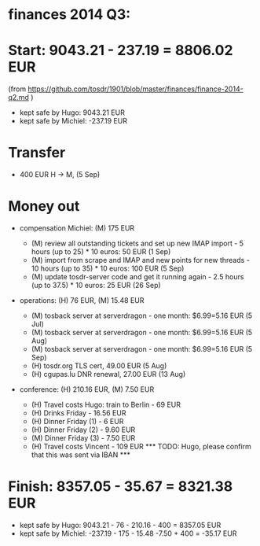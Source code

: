 # finances 2014 Q3:

# Start: 9043.21 - 237.19  = 8806.02 EUR
(from https://github.com/tosdr/1901/blob/master/finances/finance-2014-q2.md )

* kept safe by Hugo: 9043.21 EUR
* kept safe by Michiel: -237.19 EUR

# Transfer

* 400 EUR H -> M, (5 Sep)

# Money out

* compensation Michiel: (M) 175 EUR
    * (M) review all outstanding tickets and set up new IMAP import - 5 hours (up to 25) * 10 euros: 50 EUR (1 Sep)
    * (M) import from scrape and IMAP and new points for new threads - 10 hours (up to 35) * 10 euros: 100 EUR (5 Sep)
    * (M) update tosdr-server code and get it running again - 2.5 hours (up to 37.5) * 10 euros: 25 EUR (26 Sep)

* operations: (H) 76 EUR, (M) 15.48 EUR
    * (M) tosback server at serverdragon - one month: $6.99=5.16 EUR (5 Jul)
    * (M) tosback server at serverdragon - one month: $6.99=5.16 EUR (5 Aug)
    * (M) tosback server at serverdragon - one month: $6.99=5.16 EUR (5 Sep)
    * (H) tosdr.org TLS cert, 49.00 EUR (5 Aug)
    * (H) cgupas.lu DNR renewal, 27.00 EUR (13 Aug)

* conference: (H) 210.16 EUR, (M) 7.50 EUR
    * (H) Travel costs Hugo: train to Berlin - 69 EUR
    * (H) Drinks Friday - 16.56 EUR
    * (H) Dinner Friday (1) - 6 EUR
    * (H) Dinner Friday (2) - 9.60 EUR
    * (M) Dinner Friday (3) - 7.50 EUR
    * (H) Travel costs Vincent - 109 EUR *** TODO: Hugo, please confirm that this was sent via IBAN ***

# Finish: 8357.05 - 35.67  = 8321.38 EUR

* kept safe by Hugo: 9043.21 - 76 - 210.16 - 400 = 8357.05 EUR
* kept safe by Michiel: -237.19 - 175 - 15.48 -7.50 + 400 = -35.17 EUR
